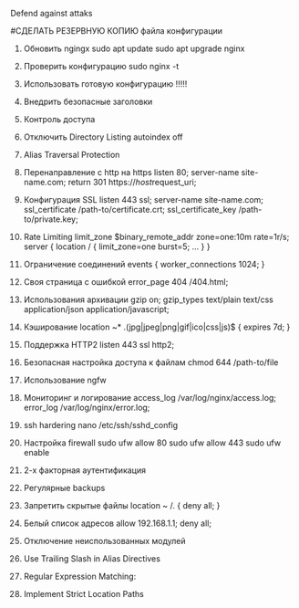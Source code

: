 Defend against attaks

#СДЕЛАТЬ РЕЗЕРВНУЮ КОПИЮ файла конфигурации

1. Обновить ngingx
    sudo apt update 
    sudo apt upgrade nginx

2. Проверить конфигурацию
    sudo nginx -t

3. Использовать готовую конфигурацию
    !!!!!

4. Внедрить безопасные заголовки


5. Контроль доступа

6. Отключить Directory Listing
    autoindex off

7. Alias Traversal Protection


8. Перенаправление с http на https
    listen 80;
    server-name site-name.com;
    return 301 https://$host$request_uri;

9. Конфигурация SSL
    listen 443 ssl;
    server-name site-name.com;
    ssl_certificate /path-to/certificate.crt;
    ssl_certificate_key /path-to/private.key;

10. Rate Limiting
    limit_zone $binary_remote_addr zone=one:10m rate=1r/s;
    server {
        location / {
            limit_zone=one burst=5;
            ...
        }
    }

11. Ограничение соединений
    events {
    worker_connections 1024;
}

12. Своя страница с ошибкой 
    error_page 404 /404.html;

13. Использования архивации
    gzip on;
    gzip_types text/plain text/css application/json application/javascript;


14. Кэширование
    location ~* \.(jpg|jpeg|png|gif|ico|css|js)$ {
        expires 7d;
    }

15. Поддержка HTTP2
    listen 443 ssl http2;

16. Безопасная настройка доступа к файлам
    chmod 644 /path-to/file

17. Использование ngfw

18. Мониторинг и логирование 
    access_log /var/log/nginx/access.log;
    error_log /var/log/nginx/error.log;

19. ssh hardering
    nano /etc/ssh/sshd_config

20. Настройка firewall
    sudo ufw allow 80
    sudo ufw allow 443
    sudo ufw enable

21. 2-х факторная аутентификация

22. Регулярные backups

23. Запретить скрытые файлы
    location ~ /\. {
    deny all;
    }

24. Белый список адресов
    allow 192.168.1.1;
    deny all;

25. Отключение неиспользованных модулей

26. Use Trailing Slash in Alias Directives

27. Regular Expression Matching:

28. Implement Strict Location Paths

